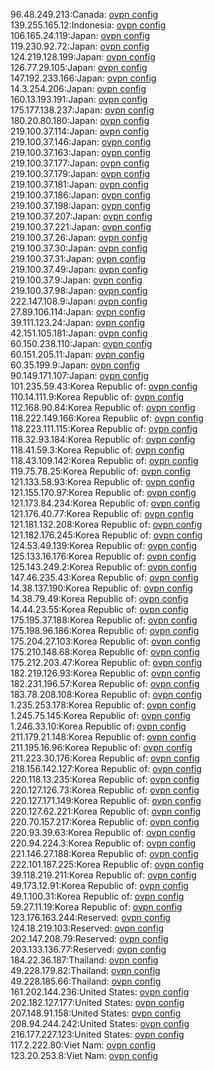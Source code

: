 96.48.249.213:Canada: [ovpn config](vpn/96_48_249_213.ovpn)  
139.255.165.12:Indonesia: [ovpn config](vpn/139_255_165_12.ovpn)  
106.165.24.119:Japan: [ovpn config](vpn/106_165_24_119.ovpn)  
119.230.92.72:Japan: [ovpn config](vpn/119_230_92_72.ovpn)  
124.219.128.199:Japan: [ovpn config](vpn/124_219_128_199.ovpn)  
126.77.29.105:Japan: [ovpn config](vpn/126_77_29_105.ovpn)  
147.192.233.166:Japan: [ovpn config](vpn/147_192_233_166.ovpn)  
14.3.254.206:Japan: [ovpn config](vpn/14_3_254_206.ovpn)  
160.13.193.191:Japan: [ovpn config](vpn/160_13_193_191.ovpn)  
175.177.138.237:Japan: [ovpn config](vpn/175_177_138_237.ovpn)  
180.20.80.180:Japan: [ovpn config](vpn/180_20_80_180.ovpn)  
219.100.37.114:Japan: [ovpn config](vpn/219_100_37_114.ovpn)  
219.100.37.146:Japan: [ovpn config](vpn/219_100_37_146.ovpn)  
219.100.37.163:Japan: [ovpn config](vpn/219_100_37_163.ovpn)  
219.100.37.177:Japan: [ovpn config](vpn/219_100_37_177.ovpn)  
219.100.37.179:Japan: [ovpn config](vpn/219_100_37_179.ovpn)  
219.100.37.181:Japan: [ovpn config](vpn/219_100_37_181.ovpn)  
219.100.37.186:Japan: [ovpn config](vpn/219_100_37_186.ovpn)  
219.100.37.198:Japan: [ovpn config](vpn/219_100_37_198.ovpn)  
219.100.37.207:Japan: [ovpn config](vpn/219_100_37_207.ovpn)  
219.100.37.221:Japan: [ovpn config](vpn/219_100_37_221.ovpn)  
219.100.37.26:Japan: [ovpn config](vpn/219_100_37_26.ovpn)  
219.100.37.30:Japan: [ovpn config](vpn/219_100_37_30.ovpn)  
219.100.37.31:Japan: [ovpn config](vpn/219_100_37_31.ovpn)  
219.100.37.49:Japan: [ovpn config](vpn/219_100_37_49.ovpn)  
219.100.37.9:Japan: [ovpn config](vpn/219_100_37_9.ovpn)  
219.100.37.98:Japan: [ovpn config](vpn/219_100_37_98.ovpn)  
222.147.108.9:Japan: [ovpn config](vpn/222_147_108_9.ovpn)  
27.89.106.114:Japan: [ovpn config](vpn/27_89_106_114.ovpn)  
39.111.123.24:Japan: [ovpn config](vpn/39_111_123_24.ovpn)  
42.151.105.181:Japan: [ovpn config](vpn/42_151_105_181.ovpn)  
60.150.238.110:Japan: [ovpn config](vpn/60_150_238_110.ovpn)  
60.151.205.11:Japan: [ovpn config](vpn/60_151_205_11.ovpn)  
60.35.199.9:Japan: [ovpn config](vpn/60_35_199_9.ovpn)  
90.149.171.107:Japan: [ovpn config](vpn/90_149_171_107.ovpn)  
101.235.59.43:Korea Republic of: [ovpn config](vpn/101_235_59_43.ovpn)  
110.14.111.9:Korea Republic of: [ovpn config](vpn/110_14_111_9.ovpn)  
112.168.90.84:Korea Republic of: [ovpn config](vpn/112_168_90_84.ovpn)  
118.222.149.166:Korea Republic of: [ovpn config](vpn/118_222_149_166.ovpn)  
118.223.111.115:Korea Republic of: [ovpn config](vpn/118_223_111_115.ovpn)  
118.32.93.184:Korea Republic of: [ovpn config](vpn/118_32_93_184.ovpn)  
118.41.59.3:Korea Republic of: [ovpn config](vpn/118_41_59_3.ovpn)  
118.43.109.142:Korea Republic of: [ovpn config](vpn/118_43_109_142.ovpn)  
119.75.78.25:Korea Republic of: [ovpn config](vpn/119_75_78_25.ovpn)  
121.133.58.93:Korea Republic of: [ovpn config](vpn/121_133_58_93.ovpn)  
121.155.170.97:Korea Republic of: [ovpn config](vpn/121_155_170_97.ovpn)  
121.173.84.234:Korea Republic of: [ovpn config](vpn/121_173_84_234.ovpn)  
121.176.40.77:Korea Republic of: [ovpn config](vpn/121_176_40_77.ovpn)  
121.181.132.208:Korea Republic of: [ovpn config](vpn/121_181_132_208.ovpn)  
121.182.176.245:Korea Republic of: [ovpn config](vpn/121_182_176_245.ovpn)  
124.53.49.139:Korea Republic of: [ovpn config](vpn/124_53_49_139.ovpn)  
125.133.16.176:Korea Republic of: [ovpn config](vpn/125_133_16_176.ovpn)  
125.143.249.2:Korea Republic of: [ovpn config](vpn/125_143_249_2.ovpn)  
147.46.235.43:Korea Republic of: [ovpn config](vpn/147_46_235_43.ovpn)  
14.38.137.190:Korea Republic of: [ovpn config](vpn/14_38_137_190.ovpn)  
14.38.79.49:Korea Republic of: [ovpn config](vpn/14_38_79_49.ovpn)  
14.44.23.55:Korea Republic of: [ovpn config](vpn/14_44_23_55.ovpn)  
175.195.37.188:Korea Republic of: [ovpn config](vpn/175_195_37_188.ovpn)  
175.198.96.186:Korea Republic of: [ovpn config](vpn/175_198_96_186.ovpn)  
175.204.27.103:Korea Republic of: [ovpn config](vpn/175_204_27_103.ovpn)  
175.210.148.68:Korea Republic of: [ovpn config](vpn/175_210_148_68.ovpn)  
175.212.203.47:Korea Republic of: [ovpn config](vpn/175_212_203_47.ovpn)  
182.219.126.93:Korea Republic of: [ovpn config](vpn/182_219_126_93.ovpn)  
182.231.196.57:Korea Republic of: [ovpn config](vpn/182_231_196_57.ovpn)  
183.78.208.108:Korea Republic of: [ovpn config](vpn/183_78_208_108.ovpn)  
1.235.253.178:Korea Republic of: [ovpn config](vpn/1_235_253_178.ovpn)  
1.245.75.145:Korea Republic of: [ovpn config](vpn/1_245_75_145.ovpn)  
1.246.33.10:Korea Republic of: [ovpn config](vpn/1_246_33_10.ovpn)  
211.179.21.148:Korea Republic of: [ovpn config](vpn/211_179_21_148.ovpn)  
211.195.16.96:Korea Republic of: [ovpn config](vpn/211_195_16_96.ovpn)  
211.223.30.176:Korea Republic of: [ovpn config](vpn/211_223_30_176.ovpn)  
218.156.142.127:Korea Republic of: [ovpn config](vpn/218_156_142_127.ovpn)  
220.118.13.235:Korea Republic of: [ovpn config](vpn/220_118_13_235.ovpn)  
220.127.126.73:Korea Republic of: [ovpn config](vpn/220_127_126_73.ovpn)  
220.127.171.149:Korea Republic of: [ovpn config](vpn/220_127_171_149.ovpn)  
220.127.62.221:Korea Republic of: [ovpn config](vpn/220_127_62_221.ovpn)  
220.70.157.217:Korea Republic of: [ovpn config](vpn/220_70_157_217.ovpn)  
220.93.39.63:Korea Republic of: [ovpn config](vpn/220_93_39_63.ovpn)  
220.94.224.3:Korea Republic of: [ovpn config](vpn/220_94_224_3.ovpn)  
221.146.27.188:Korea Republic of: [ovpn config](vpn/221_146_27_188.ovpn)  
222.101.187.225:Korea Republic of: [ovpn config](vpn/222_101_187_225.ovpn)  
39.118.219.211:Korea Republic of: [ovpn config](vpn/39_118_219_211.ovpn)  
49.173.12.91:Korea Republic of: [ovpn config](vpn/49_173_12_91.ovpn)  
49.1.100.31:Korea Republic of: [ovpn config](vpn/49_1_100_31.ovpn)  
59.27.11.19:Korea Republic of: [ovpn config](vpn/59_27_11_19.ovpn)  
123.176.163.244:Reserved: [ovpn config](vpn/123_176_163_244.ovpn)  
124.18.219.103:Reserved: [ovpn config](vpn/124_18_219_103.ovpn)  
202.147.208.79:Reserved: [ovpn config](vpn/202_147_208_79.ovpn)  
203.133.136.77:Reserved: [ovpn config](vpn/203_133_136_77.ovpn)  
184.22.36.187:Thailand: [ovpn config](vpn/184_22_36_187.ovpn)  
49.228.179.82:Thailand: [ovpn config](vpn/49_228_179_82.ovpn)  
49.228.185.66:Thailand: [ovpn config](vpn/49_228_185_66.ovpn)  
161.202.144.236:United States: [ovpn config](vpn/161_202_144_236.ovpn)  
202.182.127.177:United States: [ovpn config](vpn/202_182_127_177.ovpn)  
207.148.91.158:United States: [ovpn config](vpn/207_148_91_158.ovpn)  
208.94.244.242:United States: [ovpn config](vpn/208_94_244_242.ovpn)  
216.177.227.123:United States: [ovpn config](vpn/216_177_227_123.ovpn)  
117.2.222.80:Viet Nam: [ovpn config](vpn/117_2_222_80.ovpn)  
123.20.253.8:Viet Nam: [ovpn config](vpn/123_20_253_8.ovpn)  
